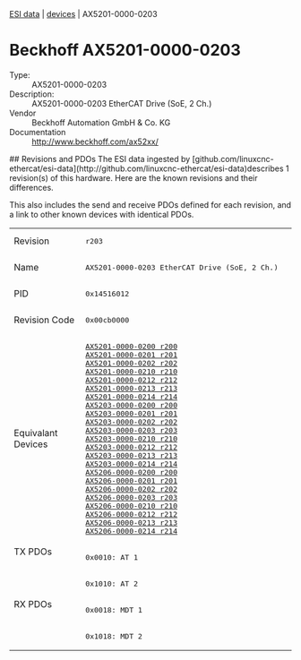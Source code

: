 <div class="nav"><a href="/esi-data">ESI data</a> | <a href="/esi-data/devices">devices</a> | AX5201-0000-0203</div>

#  Beckhoff AX5201-0000-0203

<dl>
  <dt>Type:</dt><dd>AX5201-0000-0203</dd>
  <dt>Description:</dt><dd>AX5201-0000-0203 EtherCAT Drive (SoE, 2 Ch.)</dd>
  <dt>Vendor</dt><dd>Beckhoff Automation GmbH & Co. KG</dd>
  <dt>Documentation</dt><dd><a href="http://www.beckhoff.com/ax52xx/">http://www.beckhoff.com/ax52xx/</a></dd>
</dl>
## Revisions and PDOs
The ESI data ingested by [github.com/linuxcnc-ethercat/esi-data](http://github.com/linuxcnc-ethercat/esi-data)describes 1 revision(s) of this hardware.  Here are the known revisions and their differences.

This also includes the send and receive PDOs defined for each revision, and a link to other known devices with identical PDOs.

<table>
<tr >
<td class="first">Revision</td>
<td ><pre>r203</pre></td>
</tr>
<tr >
<td class="first">Name</td>
<td ><pre>AX5201-0000-0203 EtherCAT Drive (SoE, 2 Ch.)</pre></td>
</tr>
<tr >
<td class="first">PID</td>
<td ><pre>0x14516012</pre></td>
</tr>
<tr >
<td class="first">Revision Code</td>
<td ><pre>0x00cb0000</pre></td>
</tr>
<tr >
<td class="first">Equivalant Devices</td>
<td ><pre><a href="AX5201-0000-0200">AX5201-0000-0200 r200</a><br/><a href="AX5201-0000-0201">AX5201-0000-0201 r201</a><br/><a href="AX5201-0000-0202">AX5201-0000-0202 r202</a><br/><a href="AX5201-0000-0210">AX5201-0000-0210 r210</a><br/><a href="AX5201-0000-0212">AX5201-0000-0212 r212</a><br/><a href="AX5201-0000-0213">AX5201-0000-0213 r213</a><br/><a href="AX5201-0000-0214">AX5201-0000-0214 r214</a><br/><a href="AX5203-0000-0200">AX5203-0000-0200 r200</a><br/><a href="AX5203-0000-0201">AX5203-0000-0201 r201</a><br/><a href="AX5203-0000-0202">AX5203-0000-0202 r202</a><br/><a href="AX5203-0000-0203">AX5203-0000-0203 r203</a><br/><a href="AX5203-0000-0210">AX5203-0000-0210 r210</a><br/><a href="AX5203-0000-0212">AX5203-0000-0212 r212</a><br/><a href="AX5203-0000-0213">AX5203-0000-0213 r213</a><br/><a href="AX5203-0000-0214">AX5203-0000-0214 r214</a><br/><a href="AX5206-0000-0200">AX5206-0000-0200 r200</a><br/><a href="AX5206-0000-0201">AX5206-0000-0201 r201</a><br/><a href="AX5206-0000-0202">AX5206-0000-0202 r202</a><br/><a href="AX5206-0000-0203">AX5206-0000-0203 r203</a><br/><a href="AX5206-0000-0210">AX5206-0000-0210 r210</a><br/><a href="AX5206-0000-0212">AX5206-0000-0212 r212</a><br/><a href="AX5206-0000-0213">AX5206-0000-0213 r213</a><br/><a href="AX5206-0000-0214">AX5206-0000-0214 r214</a></pre></td>
</tr>
<tr class="txpdo pdosection">
<td class="first" rowspan=2 valign=top>TX PDOs</td>
<td><pre>0x0010: AT 1</pre></td>
<td></td>
</tr>
<tr class="txpdo pdosection">
<td ><pre>0x1010: AT 2</pre></td>
</tr>
<tr class="rxpdo pdosection">
<td class="first" rowspan=2 valign=top>RX PDOs</td>
<td><pre>0x0018: MDT 1</pre></td>
<td></td>
</tr>
<tr class="rxpdo pdosection">
<td ><pre>0x1018: MDT 2</pre></td>
</tr>
</table>

